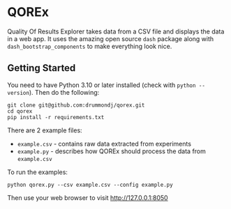 # QOREx

Quality Of Results Explorer takes data from a CSV file and displays the data in a web app.
It uses the amazing open source `dash` package along with `dash_bootstrap_components` to make everything look nice.

## Getting Started

You need to have Python 3.10 or later installed (check with `python --version`). Then do the following:

```
git clone git@github.com:drummondj/qorex.git
cd qorex
pip install -r requirements.txt
```

There are 2 example files:

* `example.csv` - contains raw data extracted from experiments
* `example.py` - describes how QOREx should process the data from `example.csv`

To run the examples:

```
python qorex.py --csv example.csv --config example.py
```

Then use your web browser to visit http://127.0.0.1:8050


